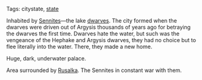 Tags: citystate, [state](States)

Inhabited by [Sennites](Sennites)—the lake [dwarves](Dwarves). The city formed when the dwarves were driven out of Argysis thousands of years ago for betraying the dwarves the first time. Dwarves hate the water, but such was the vengeance of the Hephake and Argysis dwarves, they had no choice but to flee literally into the water. There, they made a new home.

Huge, dark, underwater palace.

Area surrounded by [Rusalka](Rusalka). The Sennites in constant war with them.